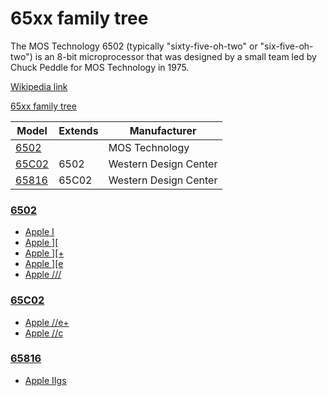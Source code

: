 # 65xx family tree

The MOS Technology 6502 (typically "sixty-five-oh-two" or "six-five-oh-two") is an 8-bit microprocessor that was designed by a small team led by Chuck Peddle for MOS Technology in 1975.

[Wikipedia link](https://en.wikipedia.org/wiki/MOS_Technology_6502)

[65xx family tree](65xx.md)

| Model             | Extends    | Manufacturer   |
| ----------------- | ---------- | -------------- |
| [6502](6502.md)   |            | MOS Technology |
| [65C02](65C02.md) | 6502       | Western Design Center |
| [65816](65816.md) | 65C02      | Western Design Center |


### [6502](6502.md)
  * [Apple I](/computer/apple/appleI.md)
  * [Apple \]\[](/computer/apple/appleII.md)
  * [Apple \]\[+](/computer/apple/appleII+.md)
  * [Apple \]\[e](/computer/apple/appleIIe.md)
  * [Apple ///](/computer/apple/appleIII.md)

### [65C02](65C02.md)
  * [Apple //e+](/computer/apple/apple2e+.md)
  * [Apple //c](/computer/apple/apple2c.md)

### [65816](65816.md)
  * [Apple IIgs](/computer/apple/appleIIgs.md)
